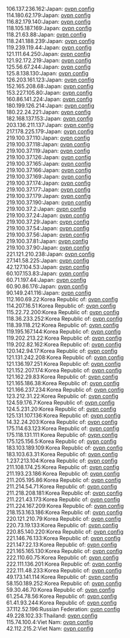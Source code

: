 106.137.236.162:Japan: [ovpn config](vpn/106_137_236_162.ovpn)  
114.180.62.179:Japan: [ovpn config](vpn/114_180_62_179.ovpn)  
116.82.179.140:Japan: [ovpn config](vpn/116_82_179_140.ovpn)  
118.105.187.169:Japan: [ovpn config](vpn/118_105_187_169.ovpn)  
118.21.63.88:Japan: [ovpn config](vpn/118_21_63_88.ovpn)  
118.241.188.239:Japan: [ovpn config](vpn/118_241_188_239.ovpn)  
119.239.119.44:Japan: [ovpn config](vpn/119_239_119_44.ovpn)  
121.111.64.250:Japan: [ovpn config](vpn/121_111_64_250.ovpn)  
121.92.172.219:Japan: [ovpn config](vpn/121_92_172_219.ovpn)  
125.56.67.244:Japan: [ovpn config](vpn/125_56_67_244.ovpn)  
125.8.138.130:Japan: [ovpn config](vpn/125_8_138_130.ovpn)  
126.203.161.123:Japan: [ovpn config](vpn/126_203_161_123.ovpn)  
152.165.208.68:Japan: [ovpn config](vpn/152_165_208_68.ovpn)  
153.227.105.80:Japan: [ovpn config](vpn/153_227_105_80.ovpn)  
160.86.141.224:Japan: [ovpn config](vpn/160_86_141_224.ovpn)  
180.199.126.214:Japan: [ovpn config](vpn/180_199_126_214.ovpn)  
180.22.24.221:Japan: [ovpn config](vpn/180_22_24_221.ovpn)  
182.168.137.153:Japan: [ovpn config](vpn/182_168_137_153.ovpn)  
203.136.211.137:Japan: [ovpn config](vpn/203_136_211_137.ovpn)  
217.178.225.179:Japan: [ovpn config](vpn/217_178_225_179.ovpn)  
219.100.37.110:Japan: [ovpn config](vpn/219_100_37_110.ovpn)  
219.100.37.118:Japan: [ovpn config](vpn/219_100_37_118.ovpn)  
219.100.37.119:Japan: [ovpn config](vpn/219_100_37_119.ovpn)  
219.100.37.126:Japan: [ovpn config](vpn/219_100_37_126.ovpn)  
219.100.37.165:Japan: [ovpn config](vpn/219_100_37_165.ovpn)  
219.100.37.166:Japan: [ovpn config](vpn/219_100_37_166.ovpn)  
219.100.37.169:Japan: [ovpn config](vpn/219_100_37_169.ovpn)  
219.100.37.174:Japan: [ovpn config](vpn/219_100_37_174.ovpn)  
219.100.37.177:Japan: [ovpn config](vpn/219_100_37_177.ovpn)  
219.100.37.179:Japan: [ovpn config](vpn/219_100_37_179.ovpn)  
219.100.37.190:Japan: [ovpn config](vpn/219_100_37_190.ovpn)  
219.100.37.2:Japan: [ovpn config](vpn/219_100_37_2.ovpn)  
219.100.37.24:Japan: [ovpn config](vpn/219_100_37_24.ovpn)  
219.100.37.29:Japan: [ovpn config](vpn/219_100_37_29.ovpn)  
219.100.37.54:Japan: [ovpn config](vpn/219_100_37_54.ovpn)  
219.100.37.56:Japan: [ovpn config](vpn/219_100_37_56.ovpn)  
219.100.37.81:Japan: [ovpn config](vpn/219_100_37_81.ovpn)  
219.100.37.90:Japan: [ovpn config](vpn/219_100_37_90.ovpn)  
221.121.210.238:Japan: [ovpn config](vpn/221_121_210_238.ovpn)  
27.141.58.225:Japan: [ovpn config](vpn/27_141_58_225.ovpn)  
42.127.104.53:Japan: [ovpn config](vpn/42_127_104_53.ovpn)  
60.107.153.83:Japan: [ovpn config](vpn/60_107_153_83.ovpn)  
60.71.197.44:Japan: [ovpn config](vpn/60_71_197_44.ovpn)  
60.90.86.176:Japan: [ovpn config](vpn/60_90_86_176.ovpn)  
90.149.241.116:Japan: [ovpn config](vpn/90_149_241_116.ovpn)  
112.160.69.22:Korea Republic of: [ovpn config](vpn/112_160_69_22.ovpn)  
114.207.16.51:Korea Republic of: [ovpn config](vpn/114_207_16_51.ovpn)  
115.22.72.200:Korea Republic of: [ovpn config](vpn/115_22_72_200.ovpn)  
118.36.233.252:Korea Republic of: [ovpn config](vpn/118_36_233_252.ovpn)  
118.39.118.212:Korea Republic of: [ovpn config](vpn/118_39_118_212.ovpn)  
119.195.167.144:Korea Republic of: [ovpn config](vpn/119_195_167_144.ovpn)  
119.202.213.22:Korea Republic of: [ovpn config](vpn/119_202_213_22.ovpn)  
119.202.82.162:Korea Republic of: [ovpn config](vpn/119_202_82_162.ovpn)  
120.142.94.17:Korea Republic of: [ovpn config](vpn/120_142_94_17.ovpn)  
121.131.242.208:Korea Republic of: [ovpn config](vpn/121_131_242_208.ovpn)  
121.136.197.251:Korea Republic of: [ovpn config](vpn/121_136_197_251.ovpn)  
121.152.207.174:Korea Republic of: [ovpn config](vpn/121_152_207_174.ovpn)  
121.162.29.83:Korea Republic of: [ovpn config](vpn/121_162_29_83.ovpn)  
121.165.186.38:Korea Republic of: [ovpn config](vpn/121_165_186_38.ovpn)  
121.166.237.234:Korea Republic of: [ovpn config](vpn/121_166_237_234.ovpn)  
123.212.31.22:Korea Republic of: [ovpn config](vpn/123_212_31_22.ovpn)  
124.59.176.7:Korea Republic of: [ovpn config](vpn/124_59_176_7.ovpn)  
124.5.231.20:Korea Republic of: [ovpn config](vpn/124_5_231_20.ovpn)  
125.131.107.136:Korea Republic of: [ovpn config](vpn/125_131_107_136.ovpn)  
14.32.24.203:Korea Republic of: [ovpn config](vpn/14_32_24_203.ovpn)  
175.114.63.123:Korea Republic of: [ovpn config](vpn/175_114_63_123.ovpn)  
175.118.131.111:Korea Republic of: [ovpn config](vpn/175_118_131_111.ovpn)  
175.125.156.5:Korea Republic of: [ovpn config](vpn/175_125_156_5.ovpn)  
183.103.189.109:Korea Republic of: [ovpn config](vpn/183_103_189_109.ovpn)  
183.103.63.31:Korea Republic of: [ovpn config](vpn/183_103_63_31.ovpn)  
1.237.213.104:Korea Republic of: [ovpn config](vpn/1_237_213_104.ovpn)  
211.108.174.25:Korea Republic of: [ovpn config](vpn/211_108_174_25.ovpn)  
211.193.23.186:Korea Republic of: [ovpn config](vpn/211_193_23_186.ovpn)  
211.205.195.86:Korea Republic of: [ovpn config](vpn/211_205_195_86.ovpn)  
211.214.54.71:Korea Republic of: [ovpn config](vpn/211_214_54_71.ovpn)  
211.218.208.181:Korea Republic of: [ovpn config](vpn/211_218_208_181.ovpn)  
211.221.43.173:Korea Republic of: [ovpn config](vpn/211_221_43_173.ovpn)  
211.224.167.209:Korea Republic of: [ovpn config](vpn/211_224_167_209.ovpn)  
218.153.163.186:Korea Republic of: [ovpn config](vpn/218_153_163_186.ovpn)  
220.121.210.79:Korea Republic of: [ovpn config](vpn/220_121_210_79.ovpn)  
220.73.19.133:Korea Republic of: [ovpn config](vpn/220_73_19_133.ovpn)  
220.85.140.220:Korea Republic of: [ovpn config](vpn/220_85_140_220.ovpn)  
221.146.76.133:Korea Republic of: [ovpn config](vpn/221_146_76_133.ovpn)  
221.147.22.13:Korea Republic of: [ovpn config](vpn/221_147_22_13.ovpn)  
221.165.165.130:Korea Republic of: [ovpn config](vpn/221_165_165_130.ovpn)  
222.110.60.75:Korea Republic of: [ovpn config](vpn/222_110_60_75.ovpn)  
222.111.136.201:Korea Republic of: [ovpn config](vpn/222_111_136_201.ovpn)  
222.111.48.233:Korea Republic of: [ovpn config](vpn/222_111_48_233.ovpn)  
49.173.141.114:Korea Republic of: [ovpn config](vpn/49_173_141_114.ovpn)  
58.150.189.252:Korea Republic of: [ovpn config](vpn/58_150_189_252.ovpn)  
59.30.46.70:Korea Republic of: [ovpn config](vpn/59_30_46_70.ovpn)  
61.254.78.56:Korea Republic of: [ovpn config](vpn/61_254_78_56.ovpn)  
61.41.93.244:Korea Republic of: [ovpn config](vpn/61_41_93_244.ovpn)  
37.112.52.196:Russian Federation: [ovpn config](vpn/37_112_52_196.ovpn)  
49.228.102.33:Thailand: [ovpn config](vpn/49_228_102_33.ovpn)  
115.74.100.4:Viet Nam: [ovpn config](vpn/115_74_100_4.ovpn)  
42.112.215.2:Viet Nam: [ovpn config](vpn/42_112_215_2.ovpn)  
